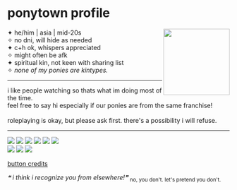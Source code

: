 # ponytown profile

<img src="https://i.imgur.com/1HweVWS.png" width="150px" align="right"> 

✦ he/him | asia | mid-20s\
✧ no dni, will hide as needed\
✦ c+h ok, whispers appreciated\
✧ might often be afk\
✦ spiritual kin, not keen with sharing list\
✧ *none of my ponies are kintypes.*

-----

i like people watching so thats what im doing most of the time.\
feel free to say hi especially if our ponies are from the same franchise!\
\
roleplaying is okay, but please ask first. there's a possibility i will refuse.

-----

<img src="https://i.imgur.com/9hqcHsy.png"> <img src="https://i.imgur.com/MtGlogH.png"> <img src="https://i.imgur.com/rT4lEkE.png">
<img src="https://i.imgur.com/AaYNmEX.png"> <img src="https://i.imgur.com/GdVZ87H.png"> <img src="https://i.imgur.com/5UC1qMd.png">\
<img src="https://i.imgur.com/IUweZNB.png"> <img src="https://i.imgur.com/7Iu4Ec0.png"> <img src="https://i.imgur.com/fRWuQCl.png">

[button credits](https://www1.flightrising.com/forums/cc/3078623/)

<i>❝ i think i recognize you from elsewhere!❞</i> <sub>no, you don't. let's pretend you don't.</sub>
